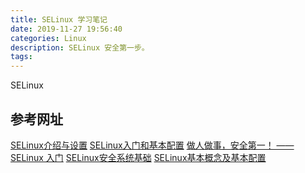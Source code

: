 ```yaml
---
title: SELinux 学习笔记
date: 2019-11-27 19:56:40
categories: Linux
description: SELinux 安全第一步。
tags:
---
```


SELinux

<!-- More -->

## 参考网址
[SELinux介绍与设置](https://blog.51cto.com/10492754/2092597)
[SELinux入门和基本配置](https://www.linuxidc.com/Linux/2016-09/135202.htm)
[做人做事，安全第一！ —— SELinux 入门](https://zhuanlan.zhihu.com/p/30483108)
[SELinux安全系统基础](https://www.cnblogs.com/xiaoluo501395377/archive/2013/05/26/3100444.html)
[SELinux基本概念及基本配置](http://www.toxingwang.com/management/security/1011.html)

